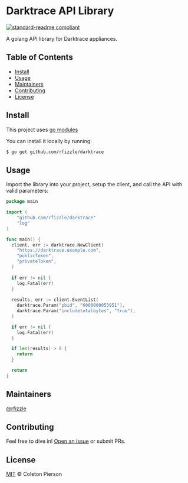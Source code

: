 # Darktrace API Library

[![standard-readme compliant](https://img.shields.io/badge/readme%20style-standard-brightgreen.svg?style=flat-square)](https://github.com/rfizzle/darktrace)

A golang API library for Darktrace appliances.


## Table of Contents

- [Install](#install)
- [Usage](#usage)
- [Maintainers](#maintainers)
- [Contributing](#contributing)
- [License](#license)

## Install

This project uses [go modules](https://golang.org/ref/mod)

You can install it locally by running:

```sh
$ go get github.com/rfizzle/darktrace
```

## Usage

Import the library into your project, setup the client, and call the API with valid parameters:

```go
package main

import (
    "github.com/rfizzle/darktrace"
    "log"
)

func main() {
  client, err := darktrace.NewClient(
    "https://darktrace.example.com",
    "publicToken",
    "privateToken",
  )
    
  if err != nil {
    log.Fatal(err)
  }
  
  results, err := client.EventList(
  	darktrace.Param("pbid", "6000000053951"),
  	darktrace.Param("includetotalbytes", "true"), 
  )

  if err != nil {
  	log.Fatal(err)
  }

  if len(results) > 0 {
  	return
  }

  return
}
```

## Maintainers

[@rfizzle](https://github.com/rfizzle)

## Contributing

Feel free to dive in! [Open an issue](https://github.com/rfizzle/darktrace/issues/new) or submit PRs.

## License

[MIT](LICENSE) © Coleton Pierson